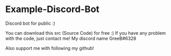 # Example-Discord-Bot
Discord bot for public :)

You can download this src (Source Code) for free :)
If you have any problem with the code, just contact me!
My discord name GreeB#6328

Also support me with following my github!

